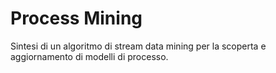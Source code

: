 # Process Mining

Sintesi di un algoritmo di stream data mining per la scoperta e aggiornamento di modelli di processo.
